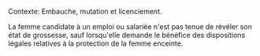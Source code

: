 Contexte: Embauche, mutation et licenciement.

La femme candidate à un emploi ou salariée n'est pas tenue de révéler son état de grossesse, sauf lorsqu'elle demande le bénéfice des dispositions légales relatives à la protection de la femme enceinte.